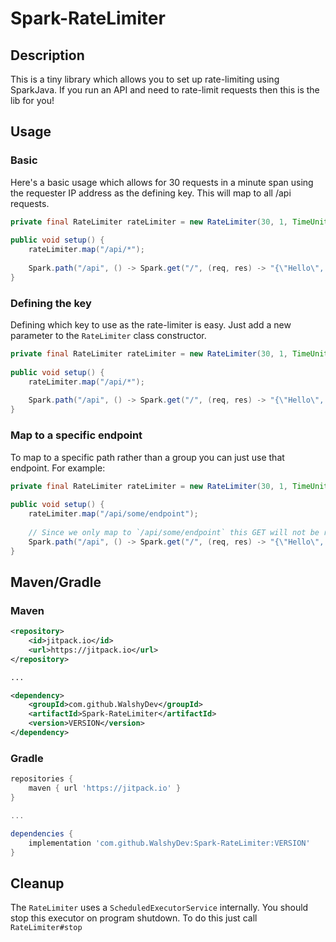 # Spark-RateLimiter

## Description
This is a tiny library which allows you to set up rate-limiting using SparkJava. If you run an API and need to rate-limit requests then this is the lib for you!

## Usage
### Basic
Here's a basic usage which allows for 30 requests in a minute span using the requester IP address as the defining key.
This will map to all /api requests.
```java
private final RateLimiter rateLimiter = new RateLimiter(30, 1, TimeUnit.MINUTES);
    
public void setup() {
    rateLimiter.map("/api/*");
    
    Spark.path("/api", () -> Spark.get("/", (req, res) -> "{\"Hello\", \"World!\"}"));
}
```

### Defining the key
Defining which key to use as the rate-limiter is easy. Just add a new parameter to the `RateLimiter` class constructor.
```java
private final RateLimiter rateLimiter = new RateLimiter(30, 1, TimeUnit.MINUTES, Request::queryString);
    
public void setup() {
    rateLimiter.map("/api/*");
    
    Spark.path("/api", () -> Spark.get("/", (req, res) -> "{\"Hello\", \"World!\"}"));
}
```

### Map to a specific endpoint
To map to a specific path rather than a group you can just use that endpoint. For example:
```java
private final RateLimiter rateLimiter = new RateLimiter(30, 1, TimeUnit.MINUTES);
    
public void setup() {
    rateLimiter.map("/api/some/endpoint");
    
    // Since we only map to `/api/some/endpoint` this GET will not be rate-limited.
    Spark.path("/api", () -> Spark.get("/", (req, res) -> "{\"Hello\", \"World!\"}"));
}
```

## Maven/Gradle
### Maven
```xml
<repository>
    <id>jitpack.io</id>
    <url>https://jitpack.io</url>
</repository>

...

<dependency>
	<groupId>com.github.WalshyDev</groupId>
	<artifactId>Spark-RateLimiter</artifactId>
    <version>VERSION</version>
</dependency>
```

### Gradle
```groovy
repositories {
    maven { url 'https://jitpack.io' }
}

...

dependencies {
    implementation 'com.github.WalshyDev:Spark-RateLimiter:VERSION'
}
```

## Cleanup
The `RateLimiter` uses a `ScheduledExecutorService` internally. You should stop this executor on program shutdown. To do this just call `RateLimiter#stop`